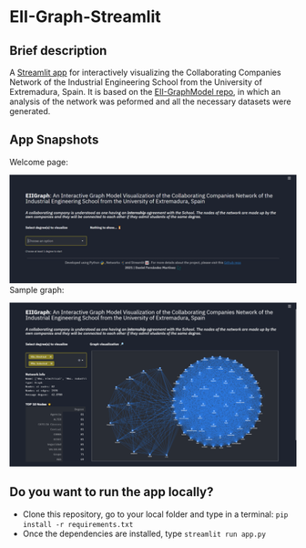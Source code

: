 # EII-Graph-Streamlit

## Brief description
A [Streamlit app](https://share.streamlit.io/dfmaz/eii-graph-streamlit/main/app.py) for interactively visualizing the Collaborating Companies Network of the Industrial Engineering School from the University of Extremadura, Spain.
It is based on the [EII-GraphModel repo](https://github.com/dfmaz/EII-GraphModel), in which an analysis of the network was peformed and all the necessary datasets were generated.

## App Snapshots
Welcome page:

![welcome](/img/1.PNG)
Sample graph:

![electindust](/img/2.PNG)

## Do you want to run the app locally?
- Clone this repository, go to your local folder and type in a terminal: `pip install -r requirements.txt`
- Once the dependencies are installed, type `streamlit run app.py`



 
